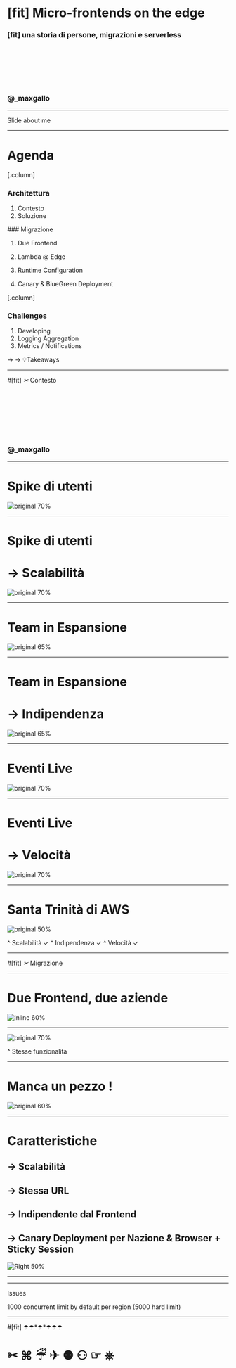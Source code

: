 # [fit] Micro-frontends on the edge
### [fit] **una storia di persone, migrazioni e serverless**

<br />
<br />
<br />
<br />
<br />

### @**_maxgallo**

---

Slide about me

---

# Agenda

[.column]

### Architettura

1. Contesto
2. Soluzione

### Migrazione

1. Due Frontend
2. Lambda @ Edge
3. Runtime Configuration

4. Canary & BlueGreen Deployment

[.column]

### Challenges

1. Developing
2. Logging Aggregation
3. Metrics / Notifications

→ → 💡Takeaways


---

#[fit] *✂︎* Contesto

<br />
<br />
<br />
<br />
<br />
<br />

### @**_maxgallo**


---

# Spike di utenti

![original 70%](./images/users_spike.png)

---

# Spike di utenti
# **-> Scalabilità**

![original 70%](./images/users_spike.png)

---

# Team in Espansione

![original 65%](./images/dazn_expansion.png)

---

# Team in Espansione
# **-> Indipendenza**

![original 65%](./images/dazn_expansion.png)

---

# Eventi Live

![original 70%](./images/goal.png)

---


# Eventi Live
# **-> Velocità**

![original 70%](./images/goal.png)

---

# Santa Trinità di **AWS**

![original 50%](./images/route53_cloudfront_s3.png)


^ Scalabilità ✓
^ Indipendenza ✓
^ Velocità ✓

---

#[fit] *✂︎* Migrazione

--- 

# Due Frontend, due aziende

![inline 60%](./images/dazn_1_vs_2.png)

---

![original 70% ](./images/monolith_vs_microfrontends.png)

^ Stesse funzionalità

---

# Manca un pezzo !

![original 60% ](./images/1_or_2_question.png)

---

# Caratteristiche

## **-> Scalabilità**
## **-> Stessa URL**
## **-> Indipendente dal Frontend**
## **-> Canary Deployment per Nazione & Browser + Sticky Session**



![Right 50%](./images/1_or_2_question_vertical.png)

---

---

Issues

1000 concurrent limit by default per region (5000 hard limit)




---

#[fit] ☂︎☂︎*☂︎*☂︎☂︎☂︎
# ✂︎ ⌘ ☔︎ ✈︎ ⚉ ⚇ ☞ ⎈ 